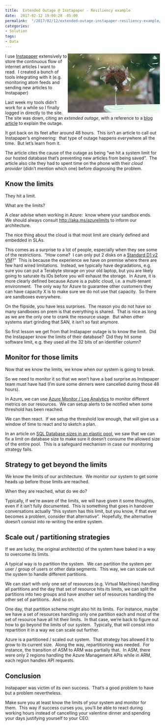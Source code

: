 ```yaml
---
title:  Extended Outage @ Instapaper - Resiliency example
date:  2017-02-12 19:00:28 -05:00
permalink:  "/2017/02/12/extended-outage-instapaper-resiliency-example/"
categories:
- Solution
tags:
- Data
---
```

<a href="assets/2017/2/extended-outage-instapaper-resiliency-example/art-broken-explosion-glass1.jpg"><img style="background-image:none;float:right;padding-top:0;padding-left:0;display:inline;padding-right:0;border:0;" title="art-broken-explosion-glass[1]" src="assets/2017/2/extended-outage-instapaper-resiliency-example/art-broken-explosion-glass1_thumb.jpg" alt="art-broken-explosion-glass[1]" width="300" height="192" align="right" border="0" /></a>I use <a href="http://instapaper.com" target="_blank">Instapaper</a> extensively to store the continuous flow of internet articles I want to read.  I created a bunch of tools integrating with it (e.g. monitoring atom feeds and sending new articles to Instapaper)

Last week my tools didn’t work for a while so I finally logged in directly to the site.  The site was down, citing an <em>extended outage</em>, with a reference to a <a href="http://blog.instapaper.com/post/157027537441" target="_blank">blog article</a> to explain the outage.

It got back on its feet after around 48 hours.  This isn’t an article to call out Instapaper’s engineering:  that type of outage happens everywhere all the time.  But let’s learn from it.

The article cites the cause of the outage as being “we hit a system limit for our hosted database that’s preventing new articles from being saved”.  The article also cite they had to spent time on the phone with their <em>cloud provider</em> (didn’t mention which one) before diagnosing the problem.
<h2>Know the limits</h2>
They hit a limit.

What are the limits?

A clear advise when working in Azure:  know where your sandbox ends.  We should always consult <a href="http://aka.ms/azurelimits">http://aka.ms/azurelimits</a> to inform our architecture.

The nice thing about the cloud is that most limit are clearly defined and embedded in SLAs.

This comes as a surprise to a lot of people, especially when they see some of the restrictions.  “How come?  I can only put 2 disks on a <a href="https://docs.microsoft.com/en-us/azure/virtual-machines/virtual-machines-windows-sizes?toc=%2fazure%2fvirtual-machines%2fwindows%2ftoc.json#dv2-series" target="_blank">Standard D1 v2 VM</a>?”  This is because the experience we have on premise where there are few hard wired limitations.  Instead, we typically have degradations, e.g. sure you can put a Terabyte storage on your old laptop, but you are likely going to saturate its IOs before you will exhaust the storage.  In Azure, it is more clearly defined because Azure is a public cloud, i.e. a multi-tenant environment.  The only way for Azure to guarantee other customers they can have capacity X is to make sure we do not use that capacity.  So there are sandboxes everywhere.

On the flipside, you have less surprises.  The reason you do not have so many sandboxes on prem is that everything is shared.  That is nice as long as we are the only one to crank the resource usage.  But when other systems start grinding that SAN, it isn’t so fast anymore.

So first lesson we get from that Instapaper outage is to know the limit.  Did the Instapaper know the limits of their database?  Did they hit some software limit, e.g. they used all the 32 bits of an identifier column?
<h2>Monitor for those limits</h2>
Now that we know the limits, we know when our system is going to break.

So we need to monitor it so that we won’t have a bad surprise as Instapaper team must have had (I’m sure some dinners were cancelled during those 48 hours).

In Azure, we can use <a href="https://vincentlauzon.com/2016/11/27/primer-on-azure-monitor/" target="_blank">Azure Monitor / Log Analytics</a> to monitor different metrics on our resources.  We can setup alerts to be notified when some threshold has been reached.

We can then react.  If we setup the threshold low enough, that will give us a window of time to react and to sketch a plan.

In an article on <a href="https://vincentlauzon.com/2017/01/04/azure-sql-elastic-pool-database-size/" target="_blank">SQL Database sizes in an elastic pool</a>, we saw that we can fix a limit on database size to make sure it doesn’t consume the allowed size of the entire pool.  This is a safeguard mechanism in case our monitoring strategy fails.
<h2>Strategy to get beyond the limits</h2>
We know the limits of our architecture.  We monitor our system to get some heads up before those limits are reached.

When they are reached, what do we do?

Typically, if we’re aware of the limits, we will have given it some thoughts, even if it isn’t fully documented.  This is something that goes in handover conversations actually “this system has this limit, but you know, if that ever becomes a problem, consider that alternative”.  Hopefully, the alternative doesn’t consist into re-writing the entire system.
<h2>Scale out / partitioning strategies</h2>
If we are lucky, the original architect(s) of the system have baked in a way to overcome its limits.

A typical way is to partition the system.  We can partition the system per user / group of users or other data segments.  This way, we can scale out the system to handle different partitions.

We can start with only one set of resources (e.g. Virtual Machines) handling all partitions and the day that set of resource hits its limits, we can split the partitions into two groups and have another set of resources handling the other set of partitions.  And so on.

One day, that partition scheme might also hit its limits.  For instance, maybe we have a set of resources handling only one partition each and most of the set of resource have all hit their limits.  In that case, we’re back to figure out how to go beyond the limits of our system.  Typically, that will consist into repartition it in a way we can scale out further.

Azure is a partitioned / scaled out system.  That strategy has allowed it to grow to its current size.  Along the way, repartitioning was needed.  For instance, the transition of ASM to ARM was partially that.  In ASM, there were only 2 regions handling the Azure Management APIs while in ARM, each region handles API requests.
<h2>Conclusion</h2>
Instapaper was victim of its own success.  That’s a good problem to have but a problem nevertheless.

Make sure you at least know the limits of your system and monitor for them.  This way if success curses you, you’ll be able to react during working hours instead of cancelling your valentine dinner and spending your days justifying yourself to your CEO.